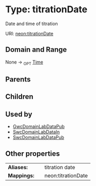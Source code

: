 
# Type: titrationDate


Date and time of titration

URI: [neon:titrationDate](https://data.neonscience.org/titrationDate)


## Domain and Range

None ->  <sub>OPT</sub> [Time](types/Time.md)

## Parents


## Children


## Used by

 * [GwcDomainLabDataPub](GwcDomainLabDataPub.md)
 * [SwcDomainLabDataIn](SwcDomainLabDataIn.md)
 * [SwcDomainLabDataPub](SwcDomainLabDataPub.md)

## Other properties

|  |  |  |
| --- | --- | --- |
| **Aliases:** | | titration date |
| **Mappings:** | | neon:titrationDate |

